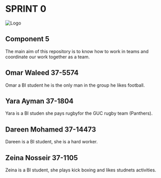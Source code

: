 # SPRINT 0
 
![Logo](https://media.glassdoor.com/sqll/147645/c5-international-squarelogo-1428399413023.png)

## Component 5
 
The main aim of this repository is to know how to work in teams and coordinate our work together as a team.

   ## Omar Waleed 37-5574
   Omar a BI student he is the only man in the group he likes football.
   
   
   ## Yara Ayman 37-1804
   Yara is a BI studen she pays rugbyfor the GUC rugby team (Panthers).
   
   
   ## Dareen Mohamed 37-14473
   Dareen is a BI student, she is a hard worker.
   
   
   ## Zeina Nosseir 37-1105
   Zeina is a BI student, she plays kick boxing and likes studnets activities.
   
   
   

    
                                                  


